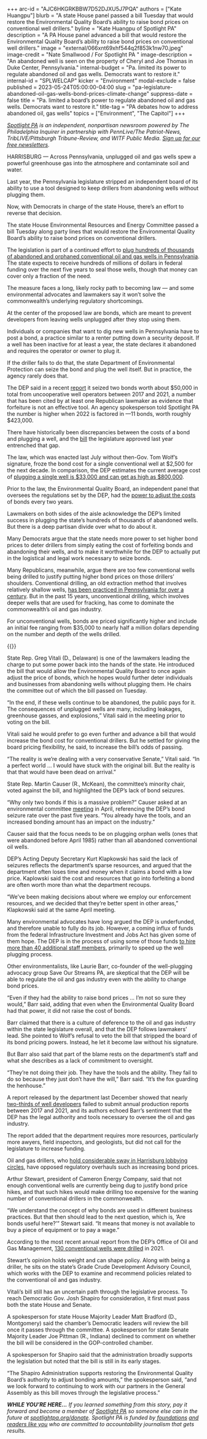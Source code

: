 +++
arc-id = "AJC6HKGRKBBW7D52DJXU5J7PQA"
authors = ["Kate Huangpu"]
blurb = "A state House panel passed a bill Tuesday that would restore the Environmental Quality Board’s ability to raise bond prices on conventional well drillers."
byline = "Kate Huangpu of Spotlight PA"
description = "A PA House panel advanced a bill that would restore the Environmental Quality Board’s ability to raise bond prices on conventional well drillers."
image = "external/066xnt69xhf544q2f853k1nw70.jpeg"
image-credit = "Nate Smallwood / For Spotlight PA "
image-description = "An abandoned well is seen on the property of Cheryl and Joe Thomas in Duke Center, Pennsylvania."
internal-budget = "Pa. limited its power to regulate abandoned oil and gas wells. Democrats want to restore it."
internal-id = "SPLWELCAP"
kicker = "Environment"
modal-exclude = false
published = 2023-05-24T05:00:00-04:00
slug = "pa-legislature-abandoned-oil-gas-wells-bond-prices-climate-change"
suppress-date = false
title = "Pa. limited a board’s power to regulate abandoned oil and gas wells. Democrats want to restore it."
title-tag = "PA debates how to address abandoned oil, gas wells"
topics = ["Environment", "The Capitol"]
+++

<a href="https://www.spotlightpa.org/"><i>Spotlight PA</i></a><i> is an independent, nonpartisan newsroom powered by The Philadelphia Inquirer in partnership with PennLive/The Patriot-News, TribLIVE/Pittsburgh Tribune-Review, and WITF Public Media. </i><a href="https://www.spotlightpa.org/newsletters"><i>Sign up for our free newsletters</i></a><i>.</i>

HARRISBURG — Across Pennsylvania, unplugged oil and gas wells spew a powerful greenhouse gas into the atmosphere and contaminate soil and water.

Last year, the Pennsylvania legislature stripped an independent board of its ability to use a tool designed to keep drillers from abandoning wells without plugging them.

Now, with Democrats in charge of the state House, there’s an effort to reverse that decision.

<script src="https://www.spotlightpa.org/embed.js" async></script><div data-spl-embed-version="1" data-spl-src="https://www.spotlightpa.org/embeds/newsletter/"></div>


The state House Environmental Resources and Energy Committee passed a bill Tuesday along party lines that would restore the Environmental Quality Board’s ability to raise bond prices on conventional drillers.

The legislation is part of a continued effort to <a href="https://www.spotlightpa.org/news/2023/05/pa-gas-oil-wells-climate-change-methane-josh-shapiro/">plug hundreds of thousands of abandoned and orphaned conventional oil and gas wells in Pennsylvania</a>. The state expects to receive hundreds of millions of dollars in federal funding over the next five years to seal those wells, though that money can cover only a fraction of the need.

The measure faces a long, likely rocky path to becoming law — and some environmental advocates and lawmakers say it won’t solve the commonwealth’s underlying regulatory shortcomings.

At the center of the proposed law are bonds, which are meant to prevent developers from leaving wells unplugged after they stop using them.

Individuals or companies that want to dig new wells in Pennsylvania have to post a bond, a practice similar to a renter putting down a security deposit. If a well has been inactive for at least a year, the state declares it abandoned and requires the operator or owner to plug it.

If the driller fails to do that, the state Department of Environmental Protection can seize the bond and plug the well itself. But in practice, the agency rarely does that.

The DEP said in a recent <a href="https://web.archive.org/20230105220315/https://files.dep.state.pa.us/OilGas/BOGM/BOGMPortalFiles/Governor%27s_Lapsing_Statement_Report_2022-12-29.pdf">report</a> it seized two bonds worth about $50,000 in total from uncooperative well operators between 2017 and 2021, a number that has been cited by at least one Republican lawmaker as evidence that forfeiture is not an effective tool. An agency spokesperson told Spotlight PA the number is higher when 2022 is factored in —11 bonds, worth roughly $423,000.

There have historically been discrepancies between the costs of a bond and plugging a well, and the <a href="https://www.legis.state.pa.us/cfdocs/billInfo/billInfo.cfm?sYear=2021&sInd=0&body=H&type=B&bn=2644">bill</a> the legislature approved last year entrenched that gap.

The law, which was enacted last July without then-Gov. Tom Wolf’s signature, froze the bond cost for a single conventional well at $2,500 for the next decade. In comparison, the DEP estimates the current average cost of <a href="https://web.archive.org/20230204232300/https://www.dep.pa.gov/OurCommonWealth/pages/Article.aspx?post=91#:~:text=Once%20the%20well%20is%20plugged,to%20increase%20up%20to%20%24800%2C000.">plugging a single well is $33,000 and can get as high as $800,000</a>.

Prior to the law, the Environmental Quality Board, an independent panel that oversees the regulations set by the DEP, had the <a href="https://www.post-gazette.com/business/powersource/2022/07/19/pennsylvania-new-abandoned-wells-state-law-freeze-well-bonding-oil-gas/stories/202207180082">power to adjust the costs</a> of bonds every two years.

Lawmakers on both sides of the aisle acknowledge the DEP’s limited success in plugging the state’s hundreds of thousands of abandoned wells. But there is a deep partisan divide over what to do about it.

Many Democrats argue that the state needs more power to set higher bond prices to deter drillers from simply eating the cost of forfeiting bonds and abandoning their wells, and to make it worthwhile for the DEP to actually put in the logistical and legal work necessary to seize bonds.

Many Republicans, meanwhile, argue there are too few conventional wells being drilled to justify putting higher bond prices on those drillers’ shoulders. Conventional drilling, an old extraction method that involves relatively shallow wells, <a href="https://time.com/4008544/american-oil-well-history/">has been practiced in Pennsylvania for over a century</a>. But in the past 15 years, unconventional drilling, which involves deeper wells that are used for fracking, has come to dominate the commonwealth’s oil and gas industry.

For unconventional wells, bonds are priced significantly higher and include an initial fee ranging from $35,000 to nearly half a million dollars depending on the number and depth of the wells drilled.

{{<picture src="external/yjxvgzvwwsgf3keb8xzjrgh530.jpeg" description="An abandoned well is seen on the property of Cheryl and Joe Thomas in Duke Center, Pennsylvania. " caption="An abandoned well is seen on the property of Cheryl and Joe Thomas in Duke Center, Pennsylvania. " credit="Nate Smallwood / For Spotlight PA ">}} 

State Rep. Greg Vitali (D., Delaware) is one of the lawmakers leading the charge to put some power back into the hands of the state. He introduced the bill that would allow the Environmental Quality Board to once again adjust the price of bonds, which he hopes would further deter individuals and businesses from abandoning wells without plugging them. He chairs the committee out of which the bill passed on Tuesday.

“In the end, if these wells continue to be abandoned, the public pays for it. The consequences of unplugged wells are many, including leakages, greenhouse gasses, and explosions,” Vitali said in the meeting prior to voting on the bill.

Vitali said he would prefer to go even further and advance a bill that would increase the bond cost for conventional drillers. But he settled for giving the board pricing flexibility, he said, to increase the bill’s odds of passing.

“The reality is we’re dealing with a very conservative Senate,” Vitali said. “In a perfect world … I would have stuck with the original bill. But the reality is that that would have been dead on arrival.”

State Rep. Martin Causer (R., McKean), the committee’s minority chair, voted against the bill, and highlighted the DEP’s lack of bond seizures.

“Why only two bonds if this is a massive problem?” Causer asked at an environmental committee <a href="https://www.legis.state.pa.us/cfdocs/legis/CMS/ArchiveDetails.cfm?SessYear=2023&MeetingId=2778&Code=8&Chamber=H">meeting</a> in April, referencing the DEP’s bond seizure rate over the past five years. “You already have the tools, and an increased bonding amount has an impact on the industry.”

Causer said that the focus needs to be on plugging orphan wells (ones that were abandoned before April 1985) rather than all abandoned conventional oil wells.

DEP’s Acting Deputy Secretary Kurt Klapkowski has said the lack of seizures reflects the department’s sparse resources, and argued that the department often loses time and money when it claims a bond with a low price. Kaplowski said the cost and resources that go into forfeiting a bond are often worth more than what the department recoups.

“We’ve been making decisions about where we employ our enforcement resources, and we decided that they’re better spent in other areas,” Klapkowski said at the same April meeting.

Many environmental advocates have long argued the DEP is underfunded, and therefore unable to fully do its job. However, a coming influx of funds from the federal Infrastructure Investment and Jobs Act has given some of them hope. The DEP is in the process of using some of those funds <a href="https://www.spotlightpa.org/news/2023/05/pa-gas-oil-wells-climate-change-methane-josh-shapiro/">to hire more than 40 additional staff members</a>, primarily to speed up the well plugging process.

Other environmentalists, like Laurie Barr, co-founder of the well-plugging advocacy group Save Our Streams PA, are skeptical that the DEP will be able to regulate the oil and gas industry even with the ability to change bond prices.

“Even if they had the ability to raise bond prices … I’m not so sure they would,” Barr said, adding that even when the Environmental Quality Board had that power, it did not raise the cost of bonds.

Barr claimed that there is a culture of deference to the oil and gas industry within the state legislature overall, and that the DEP follows lawmakers’ lead. She pointed to Wolf’s refusal to veto the bill that stripped the board of its bond pricing powers. Instead, he let it become law without his signature.

But Barr also said that part of the blame rests on the department’s staff and what she describes as a lack of commitment to oversight.

“They’re not doing their job. They have the tools and the ability. They fail to do so because they just don’t have the will,” Barr said. “It’s the fox guarding the henhouse.”

A report released by the department last December showed that nearly <a href="https://web.archive.org/20230105220315/https://files.dep.state.pa.us/OilGas/BOGM/BOGMPortalFiles/Governor's_Lapsing_Statement_Report_2022-12-29.pdf">two-thirds of well developers</a> failed to submit annual production reports between 2017 and 2021, and its authors echoed Barr’s sentiment that the DEP has the legal authority and tools necessary to oversee the oil and gas industry.

The report added that the department requires more resources, particularly more awyers, field inspectors, and geologists, but did not call for the legislature to increase funding.

Oil and gas drillers, who <a href="https://www.inquirer.com/philly/news/politics/natural-gas-cash-lobbying-20171001.html">hold considerable sway in Harrisburg lobbying circles</a>, have opposed regulatory overhauls such as increasing bond prices.

Arthur Stewart, president of Cameron Energy Company, said that not enough conventional wells are currently being dug to justify bond price hikes, and that such hikes would make drilling too expensive for the waning number of conventional drillers in the commonwealth.

<script src="https://www.spotlightpa.org/embed.js" async></script><div data-spl-embed-version="1" data-spl-src="https://www.spotlightpa.org/embeds/donate/?eyebrow_text=SPRING%20MEMBER%20DRIVE&teaser_text=Before%20you%20continue...%20This%20vital%20public-service%20journalism%20is%20only%20possible%20with%20your%20support.%20%3Cb%3EMake%20a%20gift%20to%20Spotlight%20PA%20now%20and%20it%20will%20be%20DOUBLED%20as%20part%20of%20our%20Spring%20Member%20Drive.%3C%2Fb%3E&cta_text=GET%20YOUR%20GIFT%20DOUBLED"></div>


“We understand the concept of why bonds are used in different business practices. But that then should lead to the next question, which is, ‘Are bonds useful here?’” Stewart said. “It means that money is not available to buy a piece of equipment or to pay a wage.”

According to the most recent annual report from the DEP’s Office of Oil and Gas Management, <a href="https://storymaps.arcgis.com/stories/a88bd0f840c24d1a8c68970b41fe47d0">130 conventional wells were drilled</a> in 2021.

Stewart’s opinion holds weight and can shape policy. Along with being a driller, he sits on the state’s Grade Crude Development Advisory Council, which works with the DEP to examine and recommend policies related to the conventional oil and gas industry.

Vitali’s bill still has an uncertain path through the legislative process. To reach Democratic Gov. Josh Shapiro for consideration, it first must pass both the state House and Senate.

A spokesperson for state House Majority Leader Matt Bradford (D., Montgomery) said the chamber’s Democratic leaders will review the bill once it passes through the committee. A spokesperson for state Senate Majority Leader Joe Pittman (R., Indiana) declined to comment on whether the bill will be considered in the GOP-controlled chamber.

A spokesperson for Shapiro said that the administration broadly supports the legislation but noted that the bill is still in its early stages.

“The Shapiro Administration supports restoring the Environmental Quality Board’s authority to adjust bonding amounts,” the spokesperson said, “and we look forward to continuing to work with our partners in the General Assembly as this bill moves through the legislative process.”

<i><b>WHILE YOU’RE HERE...</b></i><i> If you learned something from this story, pay it forward and become a member of </i><a href="https://www.spotlightpa.org/"><i>Spotlight PA</i></a><i> so someone else can in the future at </i><a href="http://spotlightpa.org/donate"><i>spotlightpa.org/donate</i></a><i>. Spotlight PA is funded by</i><a href="https://www.spotlightpa.org/support"><i> foundations</i></a><i> </i><a href="https://www.spotlightpa.org/support"><i>and readers like you</i></a><i> who are committed to accountability journalism that gets results.</i>
